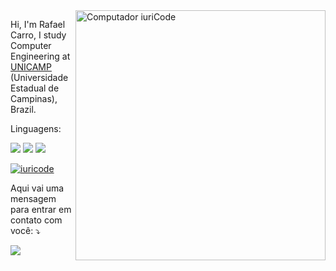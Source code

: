 <img src="https://raw.githubusercontent.com/MicaelliMedeiros/micaellimedeiros/master/image/computer-illustration.png" min-width="400px" max-width="400px" width="400px" align="right" alt="Computador iuriCode">

<p align="left"> 
  Hi, I'm Rafael Carro, I study Computer Engineering at <a href="http://www.unb.br">UNICAMP</a> (Universidade Estadual de Campinas), Brazil.
</p>

<p align="left">
  Linguagens: 
  
  <img src="https://img.shields.io/badge/Python-3776AB?style=for-the-badge&logo=python&logoColor=white" />   <img src="https://img.shields.io/badge/C-00599C?style=for-the-badge&logo=c&logoColor=white" />   <img src="https://img.shields.io/badge/Linux-E34F26?style=for-the-badge&logo=linux&logoColor=black" />
</p>

[![iuricode](https://github-readme-stats.vercel.app/api/top-langs/?username=RafaelCarro&hide=html&layout=compact&theme=radical)](https://github.com/RafaelCarro/github-readme-stats)

<p align="left">
   Aqui vai uma mensagem para entrar em contato com você: ⤵️
  
  [<img src="https://img.shields.io/badge/Telegram-2CA5E0?style=for-the-badge&logo=telegram&logoColor=white" />](https://t.me/RafaCarro)
</p>  
